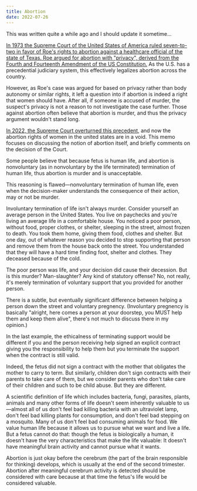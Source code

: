 ```yaml
---
title: Abortion
date: 2022-07-26
---
```


This was written quite a while ago and I should update it sometime...

[In 1973 the Supreme Court of the United States of America ruled
seven-to-two in favor of Roe's rights to abortion against a healthcare
official of the state of Texas. Roe argued for abortion with "privacy",
derived from the Fourth and Fourteenth Amendment of the US
Constitution.](https://www.law.cornell.edu/supremecourt/text/410/113) As
the U.S. has a precedential judiciary system, this effectively legalizes
abortion across the country.

However, as Roe's case was argued for based on privacy rather than body
autonomy or similar rights, it left a question into if abortion is
indeed a right that women should have. After all, if someone is accused
of murder, the suspect's privacy is not a reason to not investigate the
case further. Those against abortion often believe that abortion is
murder, and thus the privacy argument wouldn't stand long.

[In 2022, the Supreme Court overturned this
precedent](https://www.supremecourt.gov/opinions/21pdf/19-1392_6j37.pdf),
and now the abortion rights of women in the united states are in a void.
This memo focuses on discussing the notion of abortion itself, and
briefly comments on the decision of the Court.

Some people believe that because fetus is human life, and abortion is
nonvoluntary (as in nonvoluntary by the life terminated) termination of
human life, thus abortion is murder and is unacceptable.

This reasoning is flawed—nonvoluntary termination of human life, even
when the decision-maker understands the consequence of their action, may
or not be murder.

Involuntary termination of life isn't always murder. Consider yourself
an average person in the United States. You live on paychecks and you're
living an average life in a comfortable house. You noticed a poor
person, without food, proper clothes, or shelter, sleeping in the
street, almost frozen to death. You took them home, giving them food,
clothes and shelter. But one day, out of whatever reason you decided to
stop supporting that person and remove them from the house back onto the
street. You understanded that they will have a hard time finding foot,
shelter and clothes. They deceased because of the cold.

The poor person was life, and your decision did cause their decession.
But is this murder? Man-slaughter? Any kind of statutory offense? No,
not really, it's merely termination of voluntary support that you
provided for another person.

There is a subtle, but eventually significant difference between helping
a person down the street and voluntary pregnency. (Involuntary pregnency
is basically "alright, here comes a person at your doorstep, you MUST
help them and keep them alive", there's not much to discuss there in my
opinion.)

In the last example, the ethicalness of terminating support would be
different if you and the person receiving help signed an explicit
contract giving you the responsibility to help them but you terminate
the support when the contract is still valid.

Indeed, the fetus did not sign a contract with the mother that obligates
the mother to carry to term. But similarly, children don't sign
contracts with their parents to take care of them, but we consider
parents who don't take care of their children and such to be child
abuse. But they are different.

A scientific definition of life which includes bacteria, fungi,
parasites, plants, animals and many other forms of life doesn't seem
inherently valuable to us—almost all of us don't feel bad killing
bacteria with an ultraviolet lamp, don't feel bad killing plants for
consumption, and don't feel bad stepping on a mosquito. Many of us don't
feel bad consuming animals for food. We value human life because it
allows us to pursue what we want and live a life. But a fetus cannot do
that: though the fetus is biologically a human, it doesn't have the very
characteristics that make the life valuable: It doesn't have meaningful
brain activity and cannot pursue what it wants.

Abortion is just okay before the cerebrum (the part of the brain
responsible for thinking) develops, which is usually at the end of the
second trimester. Abortion after meaningful cerebrum activity is
detected should be considered with care because at that time the fetus's
life would be considered valuable.
